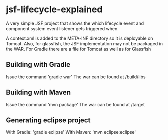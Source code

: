 jsf-lifecycle-explained
=======================

A very simple JSF project that shows the which lifecycle event and component system event listener gets triggered when.

A context.xml is added to the META-INF directory so it is deployable on Tomcat.
Also, for glassfish, the JSF implementation may not be packaged in the WAR. For Gradle there are a file  for Tomcat as well as for Glassfish



Building with Gradle
--------------------

Issue the command 'gradle war'
The war can be found at /build/libs

Building with Maven
-------------------

Issue the command 'mvn package'
The war can be found at /target

Generating eclipse project
--------------------------

With Gradle: 'gradle eclipse'
With Maven: 'mvn eclipse:eclipse'

